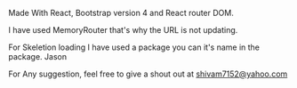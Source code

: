 Made With React, Bootstrap version 4 and React router DOM.

I have used MemoryRouter that's why the URL is not updating.

For Skeletion loading I have used a package you can it's name in the package. Jason


For Any suggestion, feel free to give a shout out at shivam7152@yahoo.com